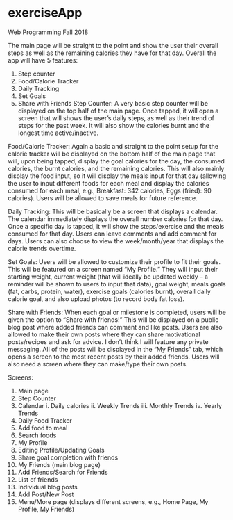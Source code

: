 # exerciseApp
Web Programming Fall 2018

The main page will be straight to the point and show the user their overall steps as well as the remaining calories they have 
for that day. Overall the app will have 5 features:
  1.	Step counter
  2.	Food/Calorie Tracker
  3.	Daily Tracking
  4.	Set Goals
  5.	Share with Friends
Step Counter: A very basic step counter will be displayed on the top half of the main page. Once tapped, it will open a screen 
that will shows the user’s daily steps, as well as their trend of steps for the past week. It will also show the calories burnt
and the longest time active/inactive.

Food/Calorie Tracker: Again a basic and straight to the point setup for the calorie tracker will be displayed on the bottom half
of the main page that will, upon being tapped, display the goal calories for the day, the consumed calories, the burnt calories,
and the remaining calories. This will also mainly display the food input, so it will display the meals input for that day (allowing 
the user to input different foods for each meal and display the calories consumed for each meal, e.g., Breakfast: 342 calories, Eggs
(fried): 90 calories). Users will be allowed to save meals for future reference.

Daily Tracking: This will be basically be a screen that displays a calendar. The calendar immediately displays the overall number
calories for that day. Once a specific day is tapped, it will show the steps/exercise and the meals consumed for that day. Users
can leave comments and add comment for days. Users can also choose to view the week/month/year that displays the calorie trends
overtime.

Set Goals: Users will be allowed to customize their profile to fit their goals. This will be featured on a screen named “My Profile.”
They will input their starting weight, current weight (that will ideally be updated weekly – a reminder will be shown to users to 
input that data), goal weight, meals goals (fat, carbs, protein, water), exercise goals (calories burnt), overall daily calorie 
goal, and also upload photos (to record body fat loss). 

Share with Friends: When each goal or milestone is completed, users will be given the option to “Share with friends!” This will be 
displayed on a public blog post where added friends can comment and like posts. Users are also allowed to make their own posts where 
they can share motivational posts/recipes and ask for advice. I don’t think I will feature any private messaging. All of the posts 
will be displayed in the “My Friends” tab, which opens a screen to the most recent posts by their added friends. Users will also need 
a screen where they can make/type their own posts.

Screens:
1.	Main page
2.	Step Counter
3.	Calendar
  i.	Daily calories
  ii.	Weekly Trends
  iii.	Monthly Trends
iv.	Yearly Trends
4.	Daily Food Tracker
5.	Add food to meal
6.	Search foods
7.	My Profile
8.	Editing Profile/Updating Goals
9.	Share goal completion with friends
10.	My Friends (main blog page)
11.	Add Friends/Search for Friends
12.	List of friends
13.	Individual blog posts
14.	Add Post/New Post
15.	Menu/More page (displays different screens, e.g., Home Page, My Profile, My Friends)
